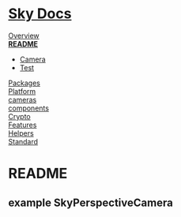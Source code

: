 <!--- This README was auto-generated using "npx sky readme" --> 

# [Sky Docs](../..)

[Overview](..%2F..%2F..%2Fdocs%2FOverview.md)   
**[README](..%2F..%2F..%2F-examples%2Fcameras%2FSkyPerspectiveCamera%2FREADME.md)**   
* [Camera](..%2F..%2F..%2F-examples%2Fcameras%2FSkyPerspectiveCamera%2Fdocs%2FCamera.md)
* [Test](..%2F..%2F..%2F-examples%2Fcameras%2FSkyPerspectiveCamera%2Ftest%2FTest.md)
  
[Packages](..%2F..%2F..%2F%40pkgs%2FPackages.md)   
[Platform](..%2F..%2F..%2F%40platform%2FPlatform.md)   
[cameras](..%2F..%2F..%2Fcameras%2Fcameras.md)   
[components](..%2F..%2F..%2Fcomponents%2Fcomponents.md)   
[Crypto](..%2F..%2F..%2Fcrypto%2FCrypto.md)   
[Features](..%2F..%2F..%2Ffeatures%2FFeatures.md)   
[Helpers](..%2F..%2F..%2Fhelpers%2FHelpers.md)   
[Standard](..%2F..%2F..%2Fstandard%2FStandard.md)   

# README

## example SkyPerspectiveCamera